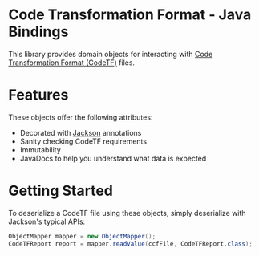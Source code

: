 # Code Transformation Format - Java Bindings

This library provides domain objects for interacting with [Code Transformation Format (CodeTF)](https://github.com/pixeeworks/codetf/) files.

# Features

These objects offer the following attributes:

* Decorated with [Jackson](https://github.com/FasterXML/jackson) annotations 
* Sanity checking CodeTF requirements
* Immutability
* JavaDocs to help you understand what data is expected

# Getting Started

To deserialize a CodeTF file using these objects, simply deserialize with Jackson's typical APIs:

```java
ObjectMapper mapper = new ObjectMapper();
CodeTFReport report = mapper.readValue(ccfFile, CodeTFReport.class);
```
